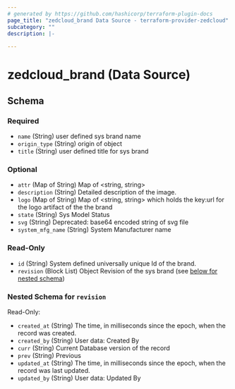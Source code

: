 ```yaml
---
# generated by https://github.com/hashicorp/terraform-plugin-docs
page_title: "zedcloud_brand Data Source - terraform-provider-zedcloud"
subcategory: ""
description: |-
  
---
```


# zedcloud_brand (Data Source)





<!-- schema generated by tfplugindocs -->
## Schema

### Required

- `name` (String) user defined sys brand name
- `origin_type` (String) origin of object
- `title` (String) user defined title for sys brand

### Optional

- `attr` (Map of String) Map of <string, string>
- `description` (String) Detailed description of the image.
- `logo` (Map of String) Map of <string, string> which holds the key:url for the logo artifact of the the brand
- `state` (String) Sys Model Status
- `svg` (String) Deprecated: base64 encoded string of svg file
- `system_mfg_name` (String) System Manufacturer name

### Read-Only

- `id` (String) System defined universally unique Id of the brand.
- `revision` (Block List) Object Revision  of the sys brand (see [below for nested schema](#nestedblock--revision))

<a id="nestedblock--revision"></a>
### Nested Schema for `revision`

Read-Only:

- `created_at` (String) The time, in milliseconds since the epoch, when the record was created.
- `created_by` (String) User data: Created By
- `curr` (String) Current Database version of the record
- `prev` (String) Previous
- `updated_at` (String) The time, in milliseconds since the epoch, when the record was last updated.
- `updated_by` (String) User data: Updated By
